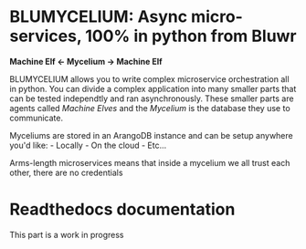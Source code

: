 BLUMYCELIUM: Async micro-services, 100% in python from Bluwr
============================================================

**Machine Elf <- Mycelium -> Machine Elf**

BLUMYCELIUM allows you to write complex microservice orchestration all in python. You can divide a complex application into many smaller parts that can be tested independtly and ran asynchronously. These smaller parts are agents called *Machine Elves* and the *Mycelium* is the database they use to communicate.

Myceliums are stored in an ArangoDB instance and can be setup anywhere you'd like:
	- Locally
	- On the cloud
	- Etc...
	

Arms-length microservices means that inside a mycelium we all trust each other, there are no credentials

 
Readthedocs documentation
=========================

This part is a work in progress
